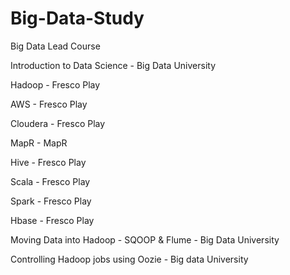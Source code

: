 # Big-Data-Study
Big Data Lead Course

Introduction to Data Science - Big Data University

Hadoop - Fresco Play

AWS - Fresco Play

Cloudera - Fresco Play

MapR - MapR

Hive - Fresco Play

Scala - Fresco Play

Spark - Fresco Play

Hbase - Fresco Play

Moving Data into Hadoop - SQOOP & Flume - Big Data University

Controlling Hadoop jobs using Oozie - Big data University
